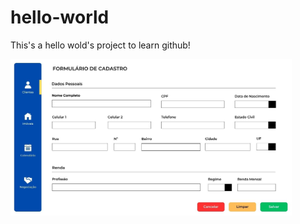 # hello-world
This's a hello wold's project to learn github!

<img src="/ClientesNovoCliente.jpg" width=450px height=250>
